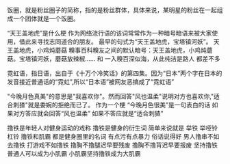 饭圈，就是粉丝圈子的简称，指的是粉丝群体，具体来说，某明星的粉丝在一起组成一个团体就是一个饭圈。

“天王盖地虎”是什么梗
作为网络流行语的该词常常作为一种暗号暗语来被大家使用，借此来寻找志同道合的朋友。
最早的句式为“天王盖地虎，宝塔镇河妖”。
天王盖地虎，小鸡炖蘑菇
糗事百科糗友之间的默认暗号：天王盖地虎，小鸡炖蘑菇。宝塔镇河妖，蘑菇放辣椒……
和 一入糗百深似海，从此纯洁是路人 都差不多

霓虹语，指日语，出自于《十万个冷笑话》的第四集。因为“日本”两个字在日本的发音接近普通话的“霓虹”,所以“日本语”被网友恶搞成了“霓虹语”

"今晚月色真美"的意思是"我喜欢你"。然而回答"风也温柔"说明对方也喜欢你,"适合刺猹"就是委婉的拒绝而已了。
作为一个梗
“今晚月色很美”是一句表白的话
如果对方答应就会回答“风也温柔”
如果不答应就是“适合刺猹”

撸铁是年轻人对健身运动的戏称
撸铁是健身的衍生词 简单来说就是 举铁 举哑铃杠铃 撸铁和肌霸 都是健身圈里的名词 有点污有点暴力 
俗话说得好 男人撸串不如去撸铁 打游戏不如撸铁 撸胸不撸腿迟早要残废 撸胸不撸背迟早要报废 坚持撸铁普通人可以成为小肌霸 小肌霸坚持撸铁成为大肌霸 












